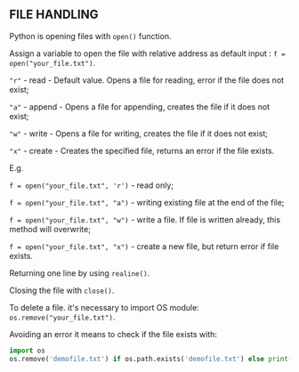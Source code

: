 FILE HANDLING
--

Python is opening files with `open()` function.

Assign a variable to open the file with relative address as default input : `f = open("your_file.txt")`.

`"r"` - read - Default value. Opens a file for reading, error if the file does not exist;

`"a"` - append - Opens a file for appending, creates the file if it does not exist;

`"w"` - write - Opens a file for writing, creates the file if it does not exist;

`"x"` - create - Creates the specified file, returns an error if the file exists.

E.g.

`f = open("your_file.txt", 'r')` - read only;

`f = open("your_file.txt", "a")` - writing existing file at the end of the file;

`f = open("your_file.txt", "w")` - write a file. If file is written already, this method will overwrite;

`f = open("your_file.txt", "x")` - create a new file, but return error if file exists.

Returning one line by using `realine()`.

Closing the file with `close()`.

To delete a file. it's necessary to import OS module:
`os.remove("your_file.txt")`.

Avoiding an error it means to check if the file exists
with:
```py
import os 
os.remove('demofile.txt') if os.path.exists('demofile.txt') else print('File is not found')
```